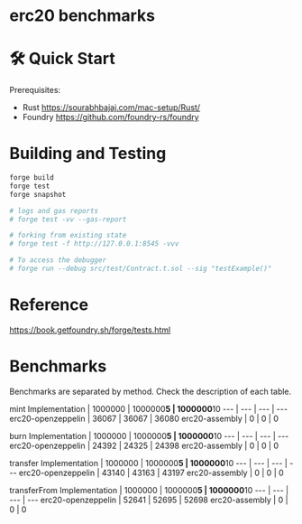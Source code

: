 # erc20 benchmarks

# 🛠 Quick Start
Prerequisites: 
- Rust https://sourabhbajaj.com/mac-setup/Rust/
- Foundry https://github.com/foundry-rs/foundry

# Building and Testing
```bash
forge build
forge test 
forge snapshot

# logs and gas reports
# forge test -vv --gas-report

# forking from existing state
# forge test -f http://127.0.0.1:8545 -vvv

# To access the debugger
# forge run --debug src/test/Contract.t.sol --sig "testExample()"
```
# Reference
https://book.getfoundry.sh/forge/tests.html

# Benchmarks
Benchmarks are separated by method. Check the description of each table.

mint
Implementation | 1000000 | 1000000**5 | 1000000**10
--- | --- | --- | --- 
erc20-openzeppelin | 36067 | 36067 | 36080
erc20-assembly | 0 | 0 | 0 

burn
Implementation | 1000000 | 1000000**5 | 1000000**10
--- | --- | --- | --- 
erc20-openzeppelin | 24392 | 24325 | 24398
erc20-assembly | 0 | 0 | 0 

transfer
Implementation | 1000000 | 1000000**5 | 1000000**10
--- | --- | --- | --- 
erc20-openzeppelin | 43140 | 43163 | 43197
erc20-assembly | 0 | 0 | 0 

transferFrom
Implementation | 1000000 | 1000000**5 | 1000000**10
--- | --- | --- | --- 
erc20-openzeppelin | 52641 | 52695 | 52698
erc20-assembly | 0 | 0 | 0 
